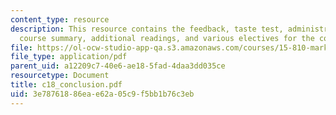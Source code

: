 ```yaml
---
content_type: resource
description: This resource contains the feedback, taste test, administrative issues,
  course summary, additional readings, and various electives for the course.
file: https://ol-ocw-studio-app-qa.s3.amazonaws.com/courses/15-810-marketing-management-fall-2004/3e78761886eae62a05c9f5bb1b76c3eb_c18_conclusion.pdf
file_type: application/pdf
parent_uid: a12209c7-40e6-ae18-5fad-4daa3dd035ce
resourcetype: Document
title: c18_conclusion.pdf
uid: 3e787618-86ea-e62a-05c9-f5bb1b76c3eb
---
```

